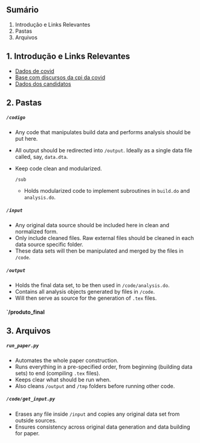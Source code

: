 
## Sumário

1. Introdução e Links Relevantes
2. Pastas
3. Arquivos

## 1. Introdução e Links Relevantes

* [Dados de covid](https://brasil.io/dataset/covid19/files/)
* [Base com discursos da cpi da covid](https://basedosdados.org/dataset/br-senado-cpipandemia)
* [Dados dos candidatos](https://basedosdados.org/dataset/br-tse-eleicoes)

## 2. Pastas

##### `/codigo`
- Any code that manipulates build data and performs analysis should be put here.
- All output should be redirected into `/output`. Ideally as a single data file called, say, `data.dta`.
- Keep code clean and modularized.

  `/sub`
  - Holds modularized code to implement subroutines in `build.do` and `analysis.do`.
  
##### `/input`
- Any original data source should be included here in clean and normalized form.
- Only include cleaned files. Raw external files should be cleaned in each data source specific folder.
- These data sets will then be manipulated and merged by the files in `/code`.
  
##### `/output`
- Holds the final data set, to be then used in `/code/analysis.do`.
- Contains all analysis objects generated by files in `/code`.
- Will then serve as source for the generation of `.tex` files.

#### `/produto_final

## 3. Arquivos

##### `run_paper.py`
- Automates the whole paper construction.
- Runs everything in a pre-specified order, from beginning (building data sets) to end (compiling `.tex` files).
- Keeps clear what should be run when.
- Also cleans `/output` and `/tmp` folders before running other code.

##### `/code/get_input.py`
- Erases any file inside `/input` and copies any original data set from outside sources.
- Ensures consistency across original data generation and data building for paper.

